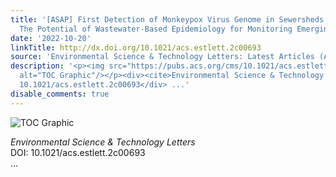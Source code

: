 ```yaml
---
title: '[ASAP] First Detection of Monkeypox Virus Genome in Sewersheds in France:
  The Potential of Wastewater-Based Epidemiology for Monitoring Emerging Disease'
date: '2022-10-20'
linkTitle: http://dx.doi.org/10.1021/acs.estlett.2c00693
source: 'Environmental Science & Technology Letters: Latest Articles (ACS Publications)'
description: '<p><img src="https://pubs.acs.org/cms/10.1021/acs.estlett.2c00693/asset/images/medium/ez2c00693_0003.gif"
  alt="TOC Graphic"/></p><div><cite>Environmental Science & Technology Letters</cite></div><div>DOI:
  10.1021/acs.estlett.2c00693</div> ...'
disable_comments: true
---
```

<p><img src="https://pubs.acs.org/cms/10.1021/acs.estlett.2c00693/asset/images/medium/ez2c00693_0003.gif" alt="TOC Graphic"/></p><div><cite>Environmental Science & Technology Letters</cite></div><div>DOI: 10.1021/acs.estlett.2c00693</div> ...